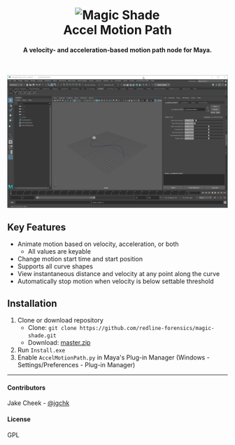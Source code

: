 <h1 align="center">
  <br>
    <img src="https://cdn.rawgit.com/redline-forensics/accel-motion-path/master/img/logo.svg" alt="Magic Shade" width="200">
  <br>
    Accel Motion Path
  <br>
</h1>

<h4 align="center">A velocity- and acceleration-based motion path node for Maya.</h4>
<br>

![screenshot](https://github.com/redline-forensics/accel-motion-path/raw/master/img/usage.gif)

## Key Features

* Animate motion based on velocity, acceleration, or both
  - All values are keyable
* Change motion start time and start position
* Supports all curve shapes
* View instantaneous distance and velocity at any point along the curve
* Automatically stop motion when velocity is below settable threshold

## Installation

1. Clone or download repository
   * Clone: ```git clone https://github.com/redline-forensics/magic-shade.git```
   * Download: <a href="https://github.com/redline-forensics/accel-motion-path/archive/master.zip">master.zip</a>
2. Run ```Install.exe```
3. Enable ```AccelMotionPath.py``` in Maya's Plug-in Manager (Windows - Settings/Preferences - Plug-in Manager)


---


#### Contributors

Jake Cheek - [@jgchk](https://github.com/jgchk)

#### License

GPL

